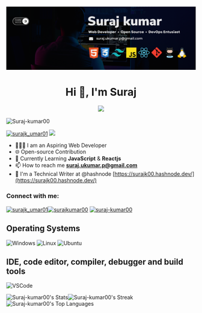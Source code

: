 ![techstack](https://github.com/Suraj-kumar00/Suraj-kumar00/blob/main/Gihub%20Banner.png)

<h1 align="center">Hi 👋, I'm Suraj</h1>

<p align="center">
  <a href="https://git.io/typing-svg"><img src="https://readme-typing-svg.demolab.com?font=Fira+Code&duration=3000&pause=1000&color=00D9F7&center=true&vCenter=true&width=435&lines=I'm+a+Web+Developer+;Open-Source+Contributor;DevOps+Enthusiast"></a>
</p>

<p align="left"> 
<img src="https://komarev.com/ghpvc/?username=Suraj-kumar00&label=Profile%20views&color=0e75b6&style=flat" alt="Suraj-kumar00" /> </p>
 
 <a href="https://twitter.com/surajk_umar01" target="blank">
<img src="https://img.shields.io/twitter/follow/surajk_umar01?logo=twitter&style=for-the-badge" alt="surajk_umar01" /></a>

</a>
  <a href="https://surajk00.hashnode.dev/"
    target="_blank"
    rel="suraj hashnode" >
    <img
      src="https://img.shields.io/badge/Suraj's%20Blog-purple?logo=hashnode&logoColor=darkblue&color=white&style=for-the-badge" />
  </a>

</p>


- 🧑🏻‍💻 I am an Aspiring Web Developer
- 🌐 Open-source Contribution 
- 🌱 Currently Learning **JavaScript** &  **Reactjs**
- 📫 How to reach me **suraj.ukumar.p@gmail.com**
- 📝 I'm a Technical Writer at @hashnode [https://surajk00.hashnode.dev/](https://surajk00.hashnode.dev/)




<h3 align="left">Connect with me:</h3>
<p align="left">
<a href="https://twitter.com/surajk_umar01" target="blank">
 <img align="center" src="https://raw.githubusercontent.com/rahuldkjain/github-profile-readme-generator/master/src/images/icons/Social/twitter.svg" alt="surajk_umar01" height="30" width="40" /></a><a href="https://linkedin.com/in/surajkumar00" target="blank"><img align="center" src="https://raw.githubusercontent.com/rahuldkjain/github-profile-readme-generator/master/src/images/icons/Social/linked-in-alt.svg" alt="surajkumar00" height="30" width="40" /></a>
<a href="https://www.leetcode.com/suraj-kumar00" target="blank"><img align="center" src="https://raw.githubusercontent.com/rahuldkjain/github-profile-readme-generator/master/src/images/icons/Social/leet-code.svg" alt="suraj-kumar00" height="30" width="40" /></a>
</p>

## Operating Systems </h3>  
![Windows](https://img.shields.io/badge/-Windows-0078D6.svg?logo=windows&style=flat)
![Linux](https://img.shields.io/badge/-Linux-6C6694.svg?logo=linux&style=flat)
![Ubuntu](https://img.shields.io/badge/-Ubuntu-6F52B5.svg?logo=ubuntu&style=flat)

##  IDE, code editor, compiler, debugger and build tools  
![VSCode](https://img.shields.io/badge/-Visual%20Studio%20Code-007ACC.svg?logo=visual-studio-code&style=flat)








![Suraj-kumar00's Stats](https://github-readme-stats.vercel.app/api?username=Suraj-kumar00&theme=tokyonight&show_icons=true&hide_border=true&count_private=false)![Suraj-kumar00's Streak](https://github-readme-streak-stats.herokuapp.com/?user=Suraj-kumar00&theme=tokyonight&hide_border=true)
![Suraj-kumar00's Top Languages](https://github-readme-stats.vercel.app/api/top-langs/?username=Suraj-kumar00&theme=tokyonight&show_icons=true&hide_border=true&layout=compact)



